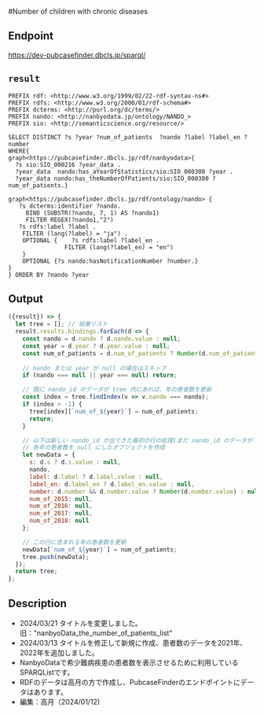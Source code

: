 #Number of children with chronic diseases

## Endpoint

https://dev-pubcasefinder.dbcls.jp/sparql/

## `result` 
```sparql
PREFIX rdf: <http://www.w3.org/1999/02/22-rdf-syntax-ns#>
PREFIX rdfs: <http://www.w3.org/2000/01/rdf-schema#>
PREFIX dcterms: <http://purl.org/dc/terms/>
PREFIX nando: <http://nanbyodata.jp/ontology/NANDO_>
PREFIX sio: <http://semanticscience.org/resource/>

SELECT DISTINCT ?s ?year ?num_of_patients  ?nando ?label ?label_en ?number
WHERE{
graph<https://pubcasefinder.dbcls.jp/rdf/nanbyodata>{
  ?s sio:SIO_000216 ?year_data .
  ?year_data  nando:has_aYearOfStatistics/sio:SIO_000300 ?year .
  ?year_data nando:has_theNumberOfPatients/sio:SIO_000300 ?num_of_patients.}

graph<https://pubcasefinder.dbcls.jp/rdf/ontology/nando> {
   ?s dcterms:identifier ?nando.
     BIND (SUBSTR(?nando, 7, 1) AS ?nando1)
     FILTER REGEX(?nando1,"2")
   ?s rdfs:label ?label .
    FILTER (lang(?label) = "ja") .
    OPTIONAL {    ?s rdfs:label ?label_en .
                FILTER (lang(?label_en) = "en")
    }
    OPTIONAL {?s nando:hasNotificationNumber ?number.}
}
} ORDER BY ?nando ?year

```
## Output

```javascript
({result}) => {
  let tree = []; // 結果リスト
  result.results.bindings.forEach(d => {
    const nando = d.nando ? d.nando.value : null;
    const year = d.year ? d.year.value : null;
    const num_of_patients = d.num_of_patients ? Number(d.num_of_patients.value) : null;
    
    // nando または year が null の場合はスキップ
    if (nando === null || year === null) return;

    // 既に nando_id のデータが tree 内にあれば、年の患者数を更新
    const index = tree.findIndex(v => v.nando === nando);
    if (index > -1) {
      tree[index][`num_of_${year}`] = num_of_patients;
      return;
    }

    // 以下は新しい nando_id が出てきた最初の行の処理(まだ nando_id のデータが tree にない)
    // 各年の患者数を null にしたオブジェクトを作成
    let newData = {
      s: d.s ? d.s.value : null,
      nando,
      label: d.label ? d.label.value : null,
      label_en: d.label_en ? d.label_en.value : null,
      number: d.number && d.number.value ? Number(d.number.value) : null,
      num_of_2015: null,
      num_of_2016: null,
      num_of_2017: null,
      num_of_2018: null
    };

    // この行に含まれる年の患者数を更新
    newData[`num_of_${year}`] = num_of_patients;
    tree.push(newData);
  });
  return tree;
};

```
## Description
- 2024/03/21 タイトルを変更しました。旧："nanbyoData_the_number_of_patients_list"
- 2024/03/13 タイトルを修正して新規に作成、患者数のデータを2021年、2022年を追加しました。
- NanbyoDataで希少難病疾患の患者数を表示させるために利用しているSPARQListです。
- RDFのデータは高月の方で作成し、PubcaseFinderのエンドポイントにデータはあります。
- 編集：高月（2024/01/12)


